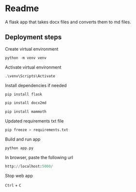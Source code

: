 # Readme

A flask app that takes docx files and converts them to md files.

## Deployment steps
Create virtual environment
```python
python -m venv venv
```

Activate virtual environment

```python
.\venv\Scripts\Activate 
```

Install dependencies if needed

```python
pip install flask
```

```python
pip install docx2md
```

```python
pip install mammoth
```

Updated requirements txt file

```python
pip freeze > requirements.txt
```

Build and run app

```python
python app.py
```

In browser, paste the following url

```python
http://localhost:5000/
```

Stop web app

`Ctrl` + `C`
